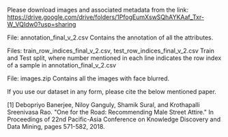 Please download images and associated metadata from the link:
https://drive.google.com/drive/folders/1PfogEumXswSQhAYKAaf_Txr-W_VQIdw0?usp=sharing

File: annotation_final_v_2.csv
Contains the annotation of all the attributes.

Files: train_row_indices_final_v_2.csv, test_row_indices_final_v_2.csv
Train and Test split, where number mentioned in each line indicates the row index of a sample in annotation_final_v_2.csv

File: images.zip
Contains all the images with face blurred.

If you use our dataset in any form, please cite the below mentioned paper.

[1] Debopriyo Banerjee, Niloy Ganguly, Shamik Sural, and Krothapalli Sreenivasa Rao. "One for the Road: Recommending
Male Street Attire." In Proceedings of 22nd Pacific-Asia Conference on Knowledge Discovery and Data Mining, pages
571-582, 2018.
